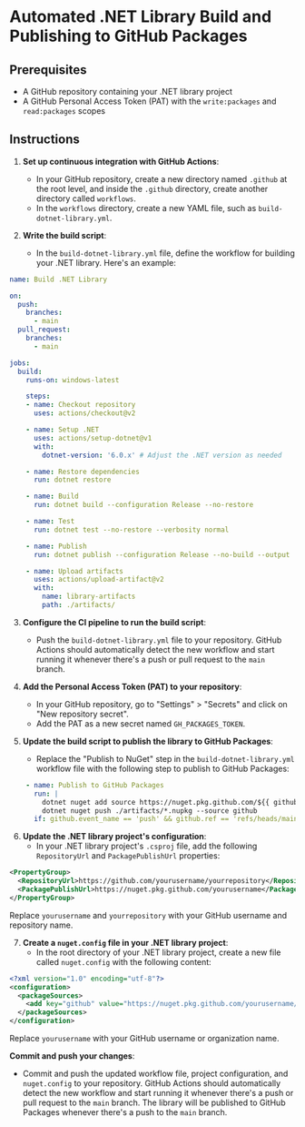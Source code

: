 # Automated .NET Library Build and Publishing to GitHub Packages

## Prerequisites

- A GitHub repository containing your .NET library project
- A GitHub Personal Access Token (PAT) with the `write:packages` and `read:packages` scopes

## Instructions

1. **Set up continuous integration with GitHub Actions**:
   - In your GitHub repository, create a new directory named `.github` at the root level, and inside the `.github` directory, create another directory called `workflows`.
   - In the `workflows` directory, create a new YAML file, such as `build-dotnet-library.yml`.

2. **Write the build script**:
   - In the `build-dotnet-library.yml` file, define the workflow for building your .NET library. Here's an example:

```yaml
name: Build .NET Library

on:
  push:
    branches:
      - main
  pull_request:
    branches:
      - main

jobs:
  build:
    runs-on: windows-latest

    steps:
    - name: Checkout repository
      uses: actions/checkout@v2

    - name: Setup .NET
      uses: actions/setup-dotnet@v1
      with:
        dotnet-version: '6.0.x' # Adjust the .NET version as needed

    - name: Restore dependencies
      run: dotnet restore

    - name: Build
      run: dotnet build --configuration Release --no-restore

    - name: Test
      run: dotnet test --no-restore --verbosity normal

    - name: Publish
      run: dotnet publish --configuration Release --no-build --output ./artifacts

    - name: Upload artifacts
      uses: actions/upload-artifact@v2
      with:
        name: library-artifacts
        path: ./artifacts/
```

3. **Configure the CI pipeline to run the build script**:
   - Push the `build-dotnet-library.yml` file to your repository. GitHub Actions should automatically detect the new workflow and start running it whenever there's a push or pull request to the `main` branch.

4. **Add the Personal Access Token (PAT) to your repository**:
   - In your GitHub repository, go to "Settings" > "Secrets" and click on "New repository secret".
   - Add the PAT as a new secret named `GH_PACKAGES_TOKEN`.

5. **Update the build script to publish the library to GitHub Packages**:
   - Replace the "Publish to NuGet" step in the `build-dotnet-library.yml` workflow file with the following step to publish to GitHub Packages:

```yaml
    - name: Publish to GitHub Packages
      run: |
        dotnet nuget add source https://nuget.pkg.github.com/${{ github.repository_owner }}/index.json --name github --username ${{ github.repository_owner }} --password ${{ secrets.GH_PACKAGES_TOKEN }} --store-password-in-clear-text
        dotnet nuget push ./artifacts/*.nupkg --source github
      if: github.event_name == 'push' && github.ref == 'refs/heads/main'
```

6. **Update the .NET library project's configuration**:
   - In your .NET library project's `.csproj` file, add the following `RepositoryUrl` and `PackagePublishUrl` properties:

```xml
<PropertyGroup>
  <RepositoryUrl>https://github.com/yourusername/yourrepository</RepositoryUrl>
  <PackagePublishUrl>https://nuget.pkg.github.com/yourusername</PackagePublishUrl>
</PropertyGroup>
```

Replace `yourusername` and `yourrepository` with your GitHub username and repository name.

7. **Create a `nuget.config` file in your .NET library project**:
   - In the root directory of your .NET library project, create a new file called `nuget.config` with the following content:

```xml
<?xml version="1.0" encoding="utf-8"?>
<configuration>
  <packageSources>
    <add key="github" value="https://nuget.pkg.github.com/yourusername/index.json" />
  </packageSources>
</configuration>
```

Replace `yourusername` with your GitHub username or organization name.

**Commit and push your changes**:
   - Commit and push the updated workflow file, project configuration, and `nuget.config` to your repository. GitHub Actions should automatically detect the new workflow and start running it whenever there's a push or pull request to the `main` branch. The library will be published to GitHub Packages whenever there's a push to the `main` branch.

